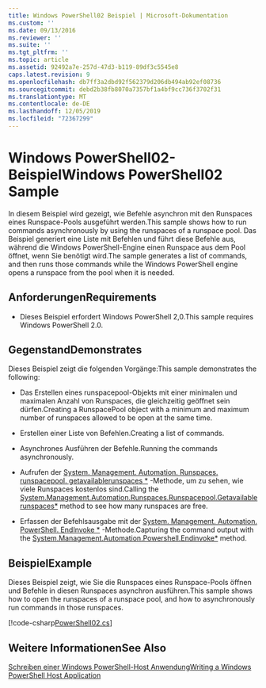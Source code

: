 ```yaml
---
title: Windows PowerShell02 Beispiel | Microsoft-Dokumentation
ms.custom: ''
ms.date: 09/13/2016
ms.reviewer: ''
ms.suite: ''
ms.tgt_pltfrm: ''
ms.topic: article
ms.assetid: 92492a7e-257d-47d3-b119-89df3c5545e8
caps.latest.revision: 9
ms.openlocfilehash: db7ff3a2dbd92f562379d206db494ab92ef08736
ms.sourcegitcommit: debd2b38fb8070a7357bf1a4bf9cc736f3702f31
ms.translationtype: MT
ms.contentlocale: de-DE
ms.lasthandoff: 12/05/2019
ms.locfileid: "72367299"
---
```

# <a name="windows-powershell02-sample"></a><span data-ttu-id="884c0-102">Windows PowerShell02-Beispiel</span><span class="sxs-lookup"><span data-stu-id="884c0-102">Windows PowerShell02 Sample</span></span>

<span data-ttu-id="884c0-103">In diesem Beispiel wird gezeigt, wie Befehle asynchron mit den Runspaces eines Runspace-Pools ausgeführt werden.</span><span class="sxs-lookup"><span data-stu-id="884c0-103">This sample shows how to run commands asynchronously by using the runspaces of a runspace pool.</span></span> <span data-ttu-id="884c0-104">Das Beispiel generiert eine Liste mit Befehlen und führt diese Befehle aus, während die Windows PowerShell-Engine einen Runspace aus dem Pool öffnet, wenn Sie benötigt wird.</span><span class="sxs-lookup"><span data-stu-id="884c0-104">The sample generates a list of commands, and then runs those commands while the Windows PowerShell engine opens a runspace from the pool when it is needed.</span></span>

## <a name="requirements"></a><span data-ttu-id="884c0-105">Anforderungen</span><span class="sxs-lookup"><span data-stu-id="884c0-105">Requirements</span></span>

- <span data-ttu-id="884c0-106">Dieses Beispiel erfordert Windows PowerShell 2,0.</span><span class="sxs-lookup"><span data-stu-id="884c0-106">This sample requires Windows PowerShell 2.0.</span></span>

## <a name="demonstrates"></a><span data-ttu-id="884c0-107">Gegenstand</span><span class="sxs-lookup"><span data-stu-id="884c0-107">Demonstrates</span></span>

<span data-ttu-id="884c0-108">Dieses Beispiel zeigt die folgenden Vorgänge:</span><span class="sxs-lookup"><span data-stu-id="884c0-108">This sample demonstrates the following:</span></span>

- <span data-ttu-id="884c0-109">Das Erstellen eines runspacepool-Objekts mit einer minimalen und maximalen Anzahl von Runspaces, die gleichzeitig geöffnet sein dürfen.</span><span class="sxs-lookup"><span data-stu-id="884c0-109">Creating a RunspacePool object with a minimum and maximum number of runspaces allowed to be open at the same time.</span></span>

- <span data-ttu-id="884c0-110">Erstellen einer Liste von Befehlen.</span><span class="sxs-lookup"><span data-stu-id="884c0-110">Creating a list of commands.</span></span>

- <span data-ttu-id="884c0-111">Asynchrones Ausführen der Befehle.</span><span class="sxs-lookup"><span data-stu-id="884c0-111">Running the commands asynchronously.</span></span>

- <span data-ttu-id="884c0-112">Aufrufen der [System. Management. Automation. Runspaces. runspacepool. getavailablerunspaces \*](/dotnet/api/System.Management.Automation.Runspaces.RunspacePool.GetAvailableRunspaces) -Methode, um zu sehen, wie viele Runspaces kostenlos sind.</span><span class="sxs-lookup"><span data-stu-id="884c0-112">Calling the [System.Management.Automation.Runspaces.Runspacepool.Getavailablerunspaces\*](/dotnet/api/System.Management.Automation.Runspaces.RunspacePool.GetAvailableRunspaces) method to see how many runspaces are free.</span></span>

- <span data-ttu-id="884c0-113">Erfassen der Befehlsausgabe mit der [System. Management. Automation. PowerShell. EndInvoke \*](/dotnet/api/System.Management.Automation.PowerShell.EndInvoke) -Methode.</span><span class="sxs-lookup"><span data-stu-id="884c0-113">Capturing the command output with the [System.Management.Automation.Powershell.Endinvoke\*](/dotnet/api/System.Management.Automation.PowerShell.EndInvoke) method.</span></span>

## <a name="example"></a><span data-ttu-id="884c0-114">Beispiel</span><span class="sxs-lookup"><span data-stu-id="884c0-114">Example</span></span>

<span data-ttu-id="884c0-115">Dieses Beispiel zeigt, wie Sie die Runspaces eines Runspace-Pools öffnen und Befehle in diesen Runspaces asynchron ausführen.</span><span class="sxs-lookup"><span data-stu-id="884c0-115">This sample shows how to open the runspaces of a runspace pool, and how to asynchronously run commands in those runspaces.</span></span>

[!code-csharp[PowerShell02.cs](../../../../powershell-sdk-samples/SDK-2.0/csharp/PowerShell02/PowerShell02.cs#L11-L96 "PowerShell02.cs")]

## <a name="see-also"></a><span data-ttu-id="884c0-116">Weitere Informationen</span><span class="sxs-lookup"><span data-stu-id="884c0-116">See Also</span></span>

[<span data-ttu-id="884c0-117">Schreiben einer Windows PowerShell-Host Anwendung</span><span class="sxs-lookup"><span data-stu-id="884c0-117">Writing a Windows PowerShell Host Application</span></span>](./writing-a-windows-powershell-host-application.md)
